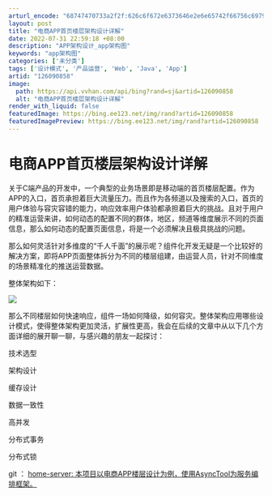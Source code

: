 ```yaml
---
arturl_encode: "68747470733a2f2f:626c6f672e6373646e2e6e65742f66756c6979696e6749542f:61727469636c652f64657461696c732f313236303930383538"
layout: post
title: "电商APP首页楼层架构设计详解"
date: 2022-07-31 22:59:18 +08:00
description: "APP架构设计_app架构图"
keywords: "app架构图"
categories: ['未分类']
tags: ['设计模式', '产品运营', 'Web', 'Java', 'App']
artid: "126090858"
image:
  path: https://api.vvhan.com/api/bing?rand=sj&artid=126090858
  alt: "电商APP首页楼层架构设计详解"
render_with_liquid: false
featuredImage: https://bing.ee123.net/img/rand?artid=126090858
featuredImagePreview: https://bing.ee123.net/img/rand?artid=126090858
---
```


# 电商APP首页楼层架构设计详解

关于C端产品的开发中，一个典型的业务场景即是移动端的首页楼层配置。作为APP的入口，首页承担着巨大流量压力。而且作为各频道以及搜索的入口，首页的用户体验与容灾容错的能力，响应效率用户体验都承担着巨大的挑战。且对于用户的精准运营来讲，如何动态的配置不同的群体，地区，频道等维度展示不同的页面信息，那么如何动态的配置页面信息，将是一个必须解决且极具挑战的问题。

那么如何灵活针对多维度的“千人千面”的展示呢？组件化开发无疑是一个比较好的解决方案，即将APP页面整体拆分为不同的楼层组建，由运营人员，针对不同维度的场景精准化的推送运营数据。

整体架构如下：

![](https://i-blog.csdnimg.cn/blog_migrate/7745707e2ceab0845d3781609b4bf5c2.png)

那么不同楼层如何快速响应，组件一场如何降级，如何容灾。整体架构应用哪些设计模式，使得整体架构更加灵活，扩展性更高，我会在后续的文章中从以下几个方面详细的展开聊一聊，与感兴趣的朋友一起探讨：

技术选型

架构设计

缓存设计

数据一致性

高并发

分布式事务

分布式锁

git ：
[home-server: 本项目以电商APP楼层设计为例，使用AsyncTool为服务编排框架。](https://gitee.com/fuliying/home-server "home-server: 本项目以电商APP楼层设计为例，使用AsyncTool为服务编排框架。")